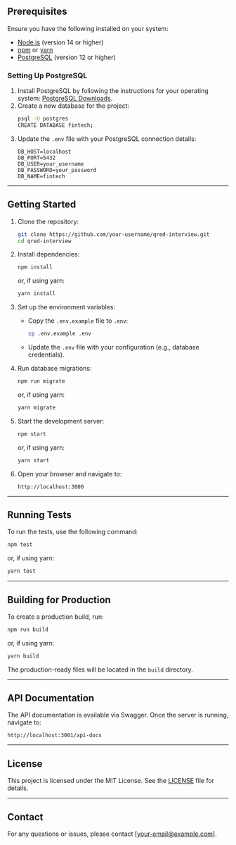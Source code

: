 ## Prerequisites

Ensure you have the following installed on your system:
- [Node.js](https://nodejs.org/) (version 14 or higher)
- [npm](https://www.npmjs.com/) or [yarn](https://yarnpkg.com/)
- [PostgreSQL](https://www.postgresql.org/) (version 12 or higher)

### Setting Up PostgreSQL
1. Install PostgreSQL by following the instructions for your operating system: [PostgreSQL Downloads](https://www.postgresql.org/download/).
2. Create a new database for the project:
   ```bash
   psql -U postgres
   CREATE DATABASE fintech;
   ```
3. Update the `.env` file with your PostgreSQL connection details:
   ```env
   DB_HOST=localhost
   DB_PORT=5432
   DB_USER=your_username
   DB_PASSWORD=your_password
   DB_NAME=fintech
   ```

---

## Getting Started

1. Clone the repository:
   ```bash
   git clone https://github.com/your-username/qred-interview.git
   cd qred-interview
   ```

2. Install dependencies:
   ```bash
   npm install
   ```
   or, if using yarn:
   ```bash
   yarn install
   ```

3. Set up the environment variables:
   - Copy the `.env.example` file to `.env`:
     ```bash
     cp .env.example .env
     ```
   - Update the `.env` file with your configuration (e.g., database credentials).

4. Run database migrations:
   ```bash
   npm run migrate
   ```
   or, if using yarn:
   ```bash
   yarn migrate
   ```

5. Start the development server:
   ```bash
   npm start
   ```
   or, if using yarn:
   ```bash
   yarn start
   ```

6. Open your browser and navigate to:
   ```
   http://localhost:3000
   ```

---

## Running Tests

To run the tests, use the following command:
```bash
npm test
```
or, if using yarn:
```bash
yarn test
```

---

## Building for Production

To create a production build, run:
```bash
npm run build
```
or, if using yarn:
```bash
yarn build
```

The production-ready files will be located in the `build` directory.

---

## API Documentation

The API documentation is available via Swagger. Once the server is running, navigate to:
```
http://localhost:3001/api-docs
```

---

## License

This project is licensed under the MIT License. See the [LICENSE](LICENSE) file for details.

---

## Contact

For any questions or issues, please contact [your-email@example.com].